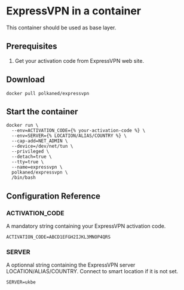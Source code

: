 # ExpressVPN in a container

This container should be used as base layer.

## Prerequisites

1. Get your activation code from ExpressVPN web site.

## Download

`docker pull polkaned/expressvpn`

## Start the container

    docker run \
      --env=ACTIVATION_CODE={% your-activation-code %} \
      --env=SERVER={% LOCATION/ALIAS/COUNTRY %} \
      --cap-add=NET_ADMIN \
      --device=/dev/net/tun \
      --privileged \
      --detach=true \
      --tty=true \
      --name=expressvpn \
      polkaned/expressvpn \
      /bin/bash

## Configuration Reference

### ACTIVATION_CODE
A mandatory string containing your ExpressVPN activation code.

`ACTIVATION_CODE=ABCD1EFGH2IJKL3MNOP4QRS`

### SERVER
A optionnal string containing the ExpressVPN server LOCATION/ALIAS/COUNTRY. Connect to smart location if it is not set.

`SERVER=ukbe`
